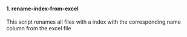 #### 1. rename-index-from-excel
 This script renames all files with a index with the corresponding name column from the excel file